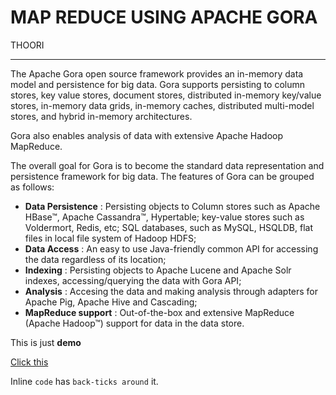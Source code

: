 # MAP REDUCE USING APACHE GORA

THOORI
***

The Apache Gora open source framework provides an in-memory data model and persistence for big data. Gora supports persisting to column stores, key value stores, document stores, distributed in-memory key/value stores, in-memory data grids, in-memory caches, distributed multi-model stores, and hybrid in-memory architectures.

Gora also enables analysis of data with extensive Apache Hadoop MapReduce.

The overall goal for Gora is to become the standard data representation and persistence framework for big data. The features of Gora can be grouped as follows:

* **Data Persistence** : Persisting objects to Column stores such as Apache HBase™, Apache Cassandra™, Hypertable; key-value stores such as Voldermort, Redis, etc; SQL databases, such as MySQL, HSQLDB, flat files in local file system of Hadoop HDFS;
* **Data Access** : An easy to use Java-friendly common API for accessing the data regardless of its location;
* **Indexing** : Persisting objects to Apache Lucene and Apache Solr indexes, accessing/querying the data with Gora API;
* **Analysis** : Accesing the data and making analysis through adapters for Apache Pig, Apache Hive and Cascading;
* **MapReduce support** : Out-of-the-box and extensive MapReduce (Apache Hadoop™) support for data in the data store.



This is just **demo** 

[Click this ](https://www.google.com)

Inline `code` has `back-ticks around` it.



